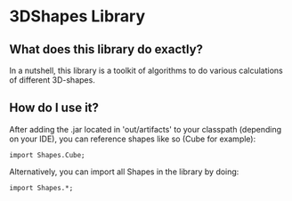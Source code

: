 # 3DShapes Library
## What does this library do exactly?
In a nutshell, this library is a toolkit of algorithms to do various calculations of different 3D-shapes.

## How do I use it?
After adding the .jar located in 'out/artifacts' to your classpath (depending on your IDE), you can reference shapes like so (Cube for example):
```
import Shapes.Cube;
```

Alternatively, you can import all Shapes in the library by doing:
```
import Shapes.*;
```

